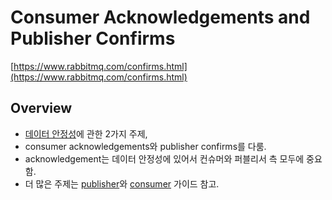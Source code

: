 # Consumer Acknowledgements and Publisher Confirms

[https://www.rabbitmq.com/confirms.html](https://www.rabbitmq.com/confirms.html)

## Overview

- [데이터 안정성](https://www.rabbitmq.com/reliability.html)에 관한 2가지 주제,
- consumer acknowledgements와 publisher confirms를 다룸.
- acknowledgement는 데이터 안정성에 있어서 컨슈머와 퍼블리서 측 모두에 중요함.
- 더 많은 주제는 [publisher](https://www.rabbitmq.com/publishers.html)와 [consumer](https://www.rabbitmq.com/consumers.html) 가이드 참고.
